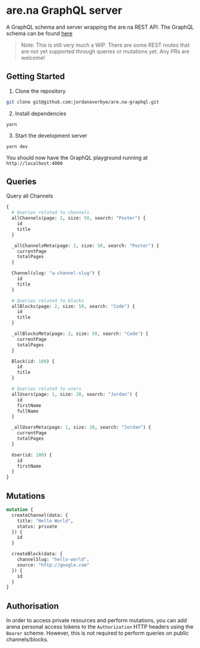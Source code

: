 # are.na GraphQL server

A GraphQL schema and server wrapping the are.na REST API. The GraphQL schema can be found [here](./src/type-defs.js)

> Note: This is still very much a WIP. There are some REST routes that are not yet supported through queries or mutations yet. Any PRs are welcome!

## Getting Started

1. Clone the repository

```sh
git clone git@github.com:jordanoverbye/are.na-graphql.git
```

2. Install dependencies

```
yarn
```

3. Start the development server

```
yarn dev
```

You should now have the GraphQL playground running at `http://localhost:4000`

## Queries

Query all Channels

```graphql
{
  # Queries related to channels
  allChannels(page: 2, size: 50, search: "Poster") {
    id
    title
  }

  _allChannelsMeta(page: 2, size: 50, search: "Poster") {
    currentPage
    totalPages
  }

  Channel(slug: "a-channel-slug") {
    id
    title
  }

  # Queries related to blocks
  allBlocks(page: 2, size: 50, search: "Code") {
    id
    title
  }

  _allBlocksMeta(page: 2, size: 50, search: "Code") {
    currentPage
    totalPages
  }

  Block(id: 100) {
    id
    title
  }

  # Queries related to users
  allUsers(page: 1, size: 20, search: "Jordan") {
    id
    firstName
    fullName
  }

  _allUsersMeta(page: 1, size: 20, search: "Jordan") {
    currentPage
    totalPages
  }

  User(id: 100) {
    id
    firstName
  }
}
```

## Mutations

```graphql
mutation {
  createChannel(data: {
    title: "Hello World",
    status: private
  }) {
    id
  }

  createBlock(data: {
    channelSlug: "hello-world".
    source: "http://google.com"
  }) {
    id
  }
}
```

## Authorisation

In order to access private resources and perform mutations, you can add arena personal access tokens to the `Authorization` HTTP headers using the `Bearer` scheme. However, this is not required to perform queries on public channels/blocks.
